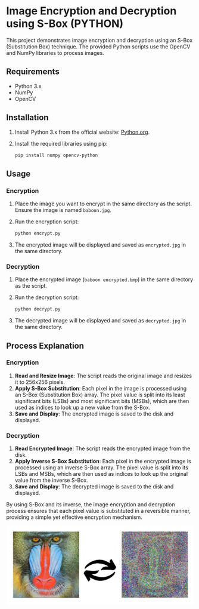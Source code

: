 # Image Encryption and Decryption using S-Box (PYTHON)

This project demonstrates image encryption and decryption using an S-Box (Substitution Box) technique. The provided Python scripts use the OpenCV and NumPy libraries to process images.

## Requirements

- Python 3.x
- NumPy
- OpenCV

## Installation

1. Install Python 3.x from the official website: [Python.org](https://www.python.org/).
2. Install the required libraries using pip:

    ```sh
    pip install numpy opencv-python
    ```

## Usage

### Encryption

1. Place the image you want to encrypt in the same directory as the script. Ensure the image is named `baboon.jpg`.
2. Run the encryption script:

    ```sh
    python encrypt.py
    ```

3. The encrypted image will be displayed and saved as `encrypted.jpg` in the same directory.

### Decryption

1. Place the encrypted image (`baboon encrypted.bmp`) in the same directory as the script.
2. Run the decryption script:

    ```sh
    python decrypt.py
    ```

3. The decrypted image will be displayed and saved as `decrypted.jpg` in the same directory.

## Process Explanation

### Encryption

1. **Read and Resize Image**: The script reads the original image and resizes it to 256x256 pixels.
2. **Apply S-Box Substitution**: Each pixel in the image is processed using an S-Box (Substitution Box) array. The pixel value is split into its least significant bits (LSBs) and most significant bits (MSBs), which are then used as indices to look up a new value from the S-Box.
3. **Save and Display**: The encrypted image is saved to the disk and displayed.

### Decryption

1. **Read Encrypted Image**: The script reads the encrypted image from the disk.
2. **Apply Inverse S-Box Substitution**: Each pixel in the encrypted image is processed using an inverse S-Box array. The pixel value is split into its LSBs and MSBs, which are then used as indices to look up the original value from the inverse S-Box.
3. **Save and Display**: The decrypted image is saved to the disk and displayed.

By using S-Box and its inverse, the image encryption and decryption process ensures that each pixel value is substituted in a reversible manner, providing a simple yet effective encryption mechanism.

![Original Image](cryptography.jpg)
